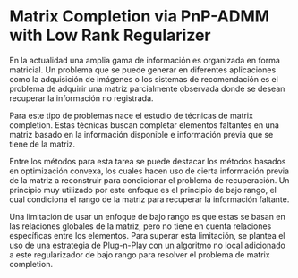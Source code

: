 # Matrix Completion via PnP-ADMM with Low Rank Regularizer

En la actualidad una amplia gama de información es organizada en forma matricial. Un problema que se puede generar en diferentes aplicaciones como la adquisición de imágenes o los sistemas de recomendación es el problema de adquirir una matriz parcialmente observada donde se desean recuperar la información no registrada.

Para este tipo de problemas nace el estudio de técnicas de matrix completion. Estas técnicas buscan completar elementos faltantes en una matriz basado en la información disponible e información previa que se tiene de la matriz.

Entre los métodos para esta tarea se puede destacar los métodos basados en optimización convexa, los cuales hacen uso de cierta información previa de la matriz a reconstruir para condicionar el problema de recuperación. Un principio muy utilizado por este enfoque es el principio de bajo rango, el cual condiciona el rango de la matriz para recuperar la información faltante.

Una limitación de usar un enfoque de bajo rango es que estas se basan en las relaciones globales de la matriz, pero no tiene en cuenta relaciones específicas entre los elementos. Para superar esta limitación, se plantea el uso de una estrategia de Plug-n-Play con un algoritmo no local adicionado a este regularizador de bajo rango para resolver el problema de matrix completion.
